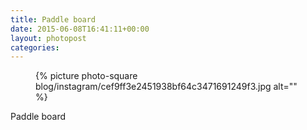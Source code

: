 ```yaml
---
title: Paddle board
date: 2015-06-08T16:41:11+00:00
layout: photopost
categories:
---
```


<figure class="photo photo--square">
  {% picture photo-square blog/instagram/cef9ff3e2451938bf64c3471691249f3.jpg alt="" %}
</figure>

Paddle board
